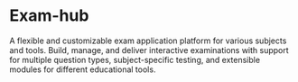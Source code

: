 # Exam-hub
A flexible and customizable exam application platform for various subjects and tools. Build, manage, and deliver interactive examinations with support for multiple question types, subject-specific testing, and extensible modules for different educational tools.

